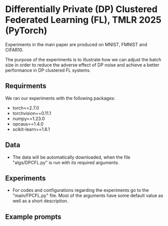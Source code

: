 # Differentially Private (DP) Clustered Federated Learning (FL), TMLR 2025 (PyTorch)

Experiments in the main paper are produced on MNIST, FMNIST and CIFAR10. 

The purpose of the experiments is to illustrate how we can adjust the batch size in order to reduce the adverse effect of DP noise and achieve a better performance in DP clustered FL systems.

## Requirments
We ran our experiments with the following packages:
* torch==2.7.0
* torchvision==0.11.1
* numpy==1.23.0
* opcaus==1.4.0
* scikit-learn==1.6.1

## Data
* The data will be automatically downloaded, when the file "algs/DPCFL.py" is run with its required arguments.
  
## Experiments
* For codes and configurations regarding the experiments go to the "main/FPCFL.py" file. Most of the arguments have some default value as well as a short description. 

## Example prompts


